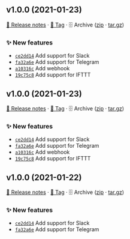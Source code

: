 ## v1.0.0 (2021-01-23)

[📝 Release notes](https://github.com/koj-co/errol/releases/tag/v1.0.0) · [🔖 Tag](https://github.com/koj-co/errol/tree/v1.0.0) · 🗄️ Archive ([zip](https://github.com/koj-co/errol/archive/v1.0.0.zip) · [tar.gz](https://github.com/koj-co/errol/archive/v1.0.0.tar.gz))

### ✨ New features

- [`ce2dd14`](https://github.com/koj-co/errol/commit/ce2dd14)  Add support for Slack
- [`fa32a6e`](https://github.com/koj-co/errol/commit/fa32a6e)  Add support for Telegram
- [`a10316c`](https://github.com/koj-co/errol/commit/a10316c)  Add webhook
- [`19c75c8`](https://github.com/koj-co/errol/commit/19c75c8)  Add support for IFTTT

## v1.0.0 (2021-01-23)

[📝 Release notes](https://github.com/koj-co/errol/releases/tag/v1.0.0) · [🔖 Tag](https://github.com/koj-co/errol/tree/v1.0.0) · 🗄️ Archive ([zip](https://github.com/koj-co/errol/archive/v1.0.0.zip) · [tar.gz](https://github.com/koj-co/errol/archive/v1.0.0.tar.gz))

### ✨ New features

- [`ce2dd14`](https://github.com/koj-co/errol/commit/ce2dd14)  Add support for Slack
- [`fa32a6e`](https://github.com/koj-co/errol/commit/fa32a6e)  Add support for Telegram
- [`a10316c`](https://github.com/koj-co/errol/commit/a10316c)  Add webhook
- [`19c75c8`](https://github.com/koj-co/errol/commit/19c75c8)  Add support for IFTTT

## v1.0.0 (2021-01-22)

[📝 Release notes](https://github.com/koj-co/errol/releases/tag/v1.0.0) · [🔖 Tag](https://github.com/koj-co/errol/tree/v1.0.0) · 🗄️ Archive ([zip](https://github.com/koj-co/errol/archive/v1.0.0.zip) · [tar.gz](https://github.com/koj-co/errol/archive/v1.0.0.tar.gz))

### ✨ New features

- [`ce2dd14`](https://github.com/koj-co/errol/commit/ce2dd14)  Add support for Slack
- [`fa32a6e`](https://github.com/koj-co/errol/commit/fa32a6e)  Add support for Telegram
